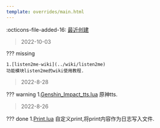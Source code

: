 ```yaml
---
template: overrides/main.html
---
```


:octicons-file-added-16: [最近创建]()

> 2022-10-03

??? missing
	
	1.[listen2me-wiki](../wiki/listen2me)
	功能模块listen2me的wiki使用教程.
	
> 2022-8-28

??? warning
	1.[Genshin_Impact_tts.lua](../Scripts/Genshin_Impact_tts/)
	原神tts.
	
> 2022-8-26

??? done 
	1.[Print.lua](../Module/Print/)
	自定义print,将print内容作为日志写入文件.
	
	